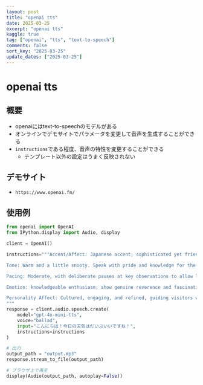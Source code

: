 ```yaml
---
layout: post
title: "openai tts" 
date: 2025-03-25
excerpt: "openai tts"
kaggle: true
tag: ["openai", "tts", "text-to-speech"]
comments: false
sort_key: "2025-03-25"
update_dates: ["2025-03-25"]
---
```


# openai tts


## 概要
 - openaiにはtext-to-speechのモデルがある
 - オンラインでデモサイトでパラメータを変更して音声を生成することができる
 - `instructions`である程度、音声の特性を変更することができる
   - テンプレート以外の設定はうまく反映されない

## デモサイト
 - `https://www.openai.fm/`

## 使用例

```python
from openai import OpenAI
from IPython.display import Audio, display

client = OpenAI()

instructions="""Accent/Affect: Japanese accent; sophisticated yet friendly, clearly understandable with a charming touch of Japanese intonation.

Tone: Warm and a little snooty. Speak with pride and knowledge for the art being presented.

Pacing: Moderate, with deliberate pauses at key observations to allow listeners to appreciate details.

Emotion: knowledgeable enthusiasm; show genuine reverence and fascination for the artwork.

Personality Affect: Cultured, engaging, and refined, guiding visitors with a blend of artistic passion and welcoming charm.
"""
response = client.audio.speech.create(
    model="gpt-4o-mini-tts",
    voice="ballad",
    input="こんにちは！今日の天気はだいぶいいですね！",
    instructions=instructions
)

# 出力
output_path = "output.mp3"
response.stream_to_file(output_path)

# ブラウザ上で再生
display(Audio(output_path, autoplay=False))
```
